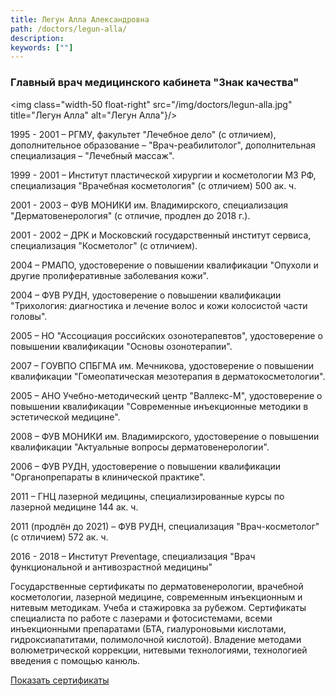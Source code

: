 ```yaml
---
title: Легун Алла Александровна
path: /doctors/legun-alla/
description:
keywords: [""]
---
```


### Главный врач медицинского кабинета "Знак качества"

<img class="width-50 float-right" src="/img/doctors/legun-alla.jpg" title="Легун Алла" alt="Легун Алла"}/>

1995 - 2001 – РГМУ, факультет "Лечебное дело" (с отличием),
дополнительное образование – "Врач-реабилитолог", дополнительная
специализация – "Лечебный массаж".

1999 - 2001 – Институт пластической хирургии и косметологии МЗ РФ,
специализация "Врачебная косметология" (с отличием) 500 ак. ч.

2001 - 2003 – ФУВ МОНИКИ им. Владимирского, специализация
"Дерматовенерология" (с отличие, продлен до 2018 г.).

2001 - 2002 – ДРК и Московский государственный институт сервиса,
специализация "Косметолог" (с отличием).

2004 – РМАПО, удостоверение о повышении квалификации "Опухоли и другие
пролиферативные заболевания кожи".

2004 – ФУВ РУДН, удостоверение о повышении квалификации "Трихология:
диагностика и лечение волос и кожи колосистой части головы".

2005 – НО "Ассоциация российских озонотерапевтов", удостоверение о
повышении квалификации "Основы озонотерапии".

2007 – ГОУВПО СПБГМА им. Мечникова, удостоверение о повышении
квалификации "Гомеопатическая мезотерапия в дерматокосметологии".

2005 – АНО Учебно-методический центр "Валлекс-М", удостоверение о
повышении квалификации "Современные инъекционные методики в эстетической
медицине".

2008 – ФУВ МОНИКИ им. Владимирского, удостоверение о повышении
квалификации "Актуальные вопросы дерматовенерологии".

2006 – ФУВ РУДН, удостоверение о повышении квалификации
"Органопрепараты в клинической практике".

2011 – ГНЦ лазерной медицины, специализированные курсы по лазерной
медицине 144 ак. ч.

2011 (продлён до 2021) – ФУВ РУДН, специализация "Врач-косметолог" (с
отличием) 572 ак. ч.

2016 - 2018 – Институт Preventage, специализация "Врач функциональной
и антивозрастной медицины"

Государственные сертификаты по дерматовенерологии, врачебной
косметологии, лазерной медицине, современным инъекционным и нитевым
методикам. Учеба и стажировка за рубежом. Сертификаты специалиста по
работе с лазерами и фотосистемами, всеми инъекционными препаратами (БТА,
гиалуроновыми кислотами, гидроксиапатитами, полимолочной кислотой).
Владение методами волюметрической коррекции, нитевыми технологиями,
технологией введения с помощью канюль.

[Показать сертификаты](./legun-alla-certificates.pdf)
